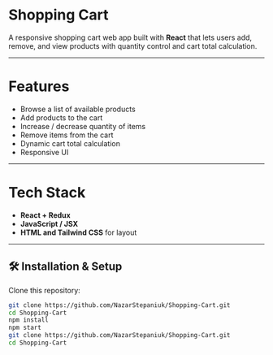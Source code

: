 # Shopping Cart

A responsive shopping cart web app built with **React** that lets users add, remove, and view products with quantity control and cart total calculation.

---

# Features

- Browse a list of available products  
- Add products to the cart  
- Increase / decrease quantity of items  
- Remove items from the cart  
- Dynamic cart total calculation  
- Responsive UI  

---

# Tech Stack

- **React + Redux**
- **JavaScript / JSX**  
- **HTML and Tailwind CSS** for layout  

---

## 🛠️ Installation & Setup

Clone this repository:

```bash
git clone https://github.com/NazarStepaniuk/Shopping-Cart.git
cd Shopping-Cart
npm install
npm start
git clone https://github.com/NazarStepaniuk/Shopping-Cart.git
cd Shopping-Cart
